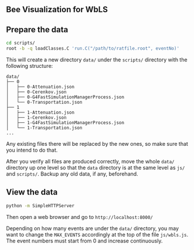 ## Bee Visualization for WbLS 

## Prepare the data

```bash
cd scripts/
root -b -q loadClasses.C 'run.C("/path/to/ratfile.root", eventNo)'
```

This will create a new directory `data/` under the `scripts/` directory with the following structure:
```
data/
├── 0
│   ├── 0-Attenuation.json
│   ├── 0-Cerenkov.json
│   ├── 0-G4FastSimulationManagerProcess.json
│   └── 0-Transportation.json
├── 1
│   ├── 1-Attenuation.json
│   ├── 1-Cerenkov.json
│   ├── 1-G4FastSimulationManagerProcess.json
│   └── 1-Transportation.json
...
```
Any existing files there will be replaced by the new ones, so make sure that you intend to do that.

After you verify all files are produced correctly, move the whole `data/` directory up one level so that the `data` directory is at the same level as `js/` and `scripts/`. Backup any old data, if any, beforehand.

## View the data 

```bash
python -m SimpleHTTPServer
```
Then open a web browser and go to `http://localhost:8000/`

Depending on how many events are under the `data/` directory, you may want to change the `MAX_EVENTS` accordingly at the top of the file `js/wbls.js`. The event numbers must start from 0 and increase continuously.
